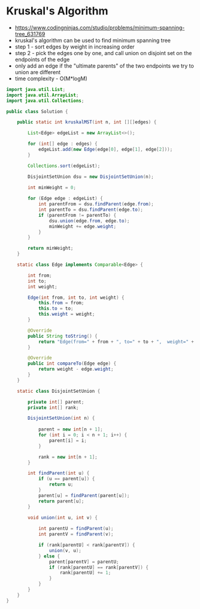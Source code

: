 # Kruskal's Algorithm

- https://www.codingninjas.com/studio/problems/minimum-spanning-tree_631769
- kruskal's algorithm can be used to find minimum spanning tree
- step 1 - sort edges by weight in increasing order
- step 2 - pick the edges one by one, and call union on disjoint set on the endpoints of the edge
- only add an edge if the "ultimate parents" of the two endpoints we try to union are different
- time complexity - O(M*logM)

```java
import java.util.List;
import java.util.ArrayList;
import java.util.Collections;

public class Solution {

    public static int kruskalMST(int n, int [][]edges) {

        List<Edge> edgeList = new ArrayList<>();

        for (int[] edge : edges) {
            edgeList.add(new Edge(edge[0], edge[1], edge[2]));
        }

        Collections.sort(edgeList);

        DisjointSetUnion dsu = new DisjointSetUnion(n);
        
        int minWeight = 0;

        for (Edge edge : edgeList) {
            int parentFrom = dsu.findParent(edge.from);
            int parentTo = dsu.findParent(edge.to);
            if (parentFrom != parentTo) {
                dsu.union(edge.from, edge.to);
                minWeight += edge.weight;
            }
        }

        return minWeight;
    }

    static class Edge implements Comparable<Edge> {

        int from;
        int to;
        int weight;

        Edge(int from, int to, int weight) {
            this.from = from;
            this.to = to;
            this.weight = weight;
        }

        @Override
        public String toString() {
            return "Edge(from=" + from + ", to=" + to + ",  weight=" + weight + ")";
        }

        @Override
        public int compareTo(Edge edge) {
            return weight - edge.weight;
        }
    }

    static class DisjointSetUnion {

        private int[] parent;
        private int[] rank;

        DisjointSetUnion(int n) {
            
            parent = new int[n + 1];
            for (int i = 0; i < n + 1; i++) {
                parent[i] = i;
            }

            rank = new int[n + 1];
        }

        int findParent(int u) {
            if (u == parent[u]) {
                return u;
            }
            parent[u] = findParent(parent[u]);
            return parent[u];
        }

        void union(int u, int v) {
            
            int parentU = findParent(u);
            int parentV = findParent(v);

            if (rank[parentU] < rank[parentV]) {
                union(v, u);
            } else {
                parent[parentV] = parentU;
                if (rank[parentU] == rank[parentV]) {
                    rank[parentU] += 1;
                }
            }
        }
    }
}
```
